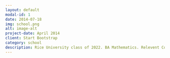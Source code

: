 ```yaml
---
layout: default
modal-id: 1
date: 2014-07-18
img: school.png
alt: image-alt
project-date: April 2014
client: Start Bootstrap
category: school
description: Rice University class of 2022. BA Mathematics. Relevent Coursework: Calculus 1&2, Multivariate Calculus, Ordinary & Partial Differential Equations, Honors Linear Algebra, Real Analysis, Computational Complex Analysis, Abstract Algebra, Representation Theory, Ethics in Mathematics, Data Science, Advanced Sport Analytics, Advanced Baseball Analytics.
---
```

